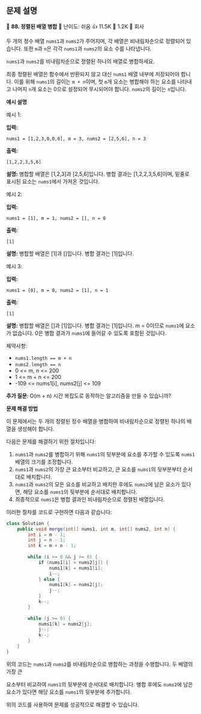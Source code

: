 ## 문제 설명
📌 **88. 정렬된 배열 병합**
🌟 난이도: 쉬움
👍 11.5K
💬 1.2K
🏢 회사

두 개의 정수 배열 `nums1`과 `nums2`가 주어지며, 각 배열은 비내림차순으로 정렬되어 있습니다. 또한 `m`과 `n`은 각각 `nums1`과 `nums2`의 요소 수를 나타냅니다.

`nums1`과 `nums2`를 비내림차순으로 정렬된 하나의 배열로 병합하세요.

최종 정렬된 배열은 함수에서 반환되지 않고 대신 `nums1` 배열 내부에 저장되어야 합니다. 이를 위해 `nums1`의 길이는 `m + n`이며, 첫 `m`개 요소는 병합해야 하는 요소를 나타내고 나머지 `n`개 요소는 0으로 설정되어 무시되어야 합니다. `nums2`의 길이는 `n`입니다.

**예시 설명**

예시 1:

**입력:**
```plaintext
nums1 = [1,2,3,0,0,0], m = 3, nums2 = [2,5,6], n = 3
```

**출력:**
```plaintext
[1,2,2,3,5,6]
```

**설명:**
병합할 배열은 [1,2,3]과 [2,5,6]입니다.
병합 결과는 [1,2,2,3,5,6]이며, 밑줄로 표시된 요소는 `nums1`에서 가져온 것입니다.

예시 2:

**입력:**
```plaintext
nums1 = [1], m = 1, nums2 = [], n = 0
```

**출력:**
```plaintext
[1]
```

**설명:**
병합할 배열은 [1]과 []입니다.
병합 결과는 [1]입니다.

예시 3:

**입력:**
```plaintext
nums1 = [0], m = 0, nums2 = [1], n = 1
```

**출력:**
```plaintext
[1]
```

**설명:**
병합할 배열은 []과 [1]입니다.
병합 결과는 [1]입니다.
m = 0이므로 `nums1`에 요소가 없습니다. 0은 병합 결과가 `nums1`에 들어갈 수 있도록 포함된 것입니다.

제약사항:

- `nums1.length == m + n`
- `nums2.length == n`
- 0 <= m, n <= 200
- 1 <= m + n <= 200
- -109 <= nums1[i], nums2[j] <= 109

**추가 질문**: O(m + n) 시간 복잡도로 동작하는 알고리즘을 만들 수 있습니까?

**문제 해결 방법**

이 문제에서는 두 개의 정렬된 정수 배열을 병합하여 비내림차순으로 정렬된 하나의 배열을 생성해야 합니다.

다음은 문제를 해결하기 위한 절차입니다:

1. `nums1`과 `nums2`를 병합하기 위해 `nums1`의 뒷부분에 요소를 추가할 수 있도록 `nums1` 배열의 크기를 조정합니다.
2. `nums1`과 `nums2`의 가장 큰 요소부터 비교하고, 큰 요소를 `nums1`의 뒷부분부터 순서대로 배치합니다.
3. `nums1`과 `nums2`의 모든 요소를 비교하고 배치한 후에도 `nums2`에 남은 요소가 있다면, 해당 요소를 `nums1`의 뒷부분에 순서대로 배치합니다.
4. 최종적으로 `nums1`은 병합 결과인 비내림차순으로 정렬된 배열입니다.

이러한 절차를 코드로 구현하면 다음과 같습니다:

```java
class Solution {
    public void merge(int[] nums1, int m, int[] nums2, int n) {
        int i = m - 1;
        int j = n - 1;
        int k = m + n - 1;
        
        while (i >= 0 && j >= 0) {
            if (nums1[i] > nums2[j]) {
                nums1[k] = nums1[i];
                i--;
            } else {
                nums1[k] = nums2[j];
                j--;
            }
            k--;
        }
        
        while (j >= 0) {
            nums1[k] = nums2[j];
            j--;
            k--;
        }
    }
}
```

위의 코드는 `nums1`과 `nums2`를 비내림차순으로 병합하는 과정을 수행합니다. 두 배열의 가장 큰

 요소부터 비교하여 `nums1`의 뒷부분에 순서대로 배치합니다. 병합 후에도 `nums2`에 남은 요소가 있다면 해당 요소를 `nums1`의 뒷부분에 추가합니다.

위의 코드를 사용하여 문제를 성공적으로 해결할 수 있습니다.
